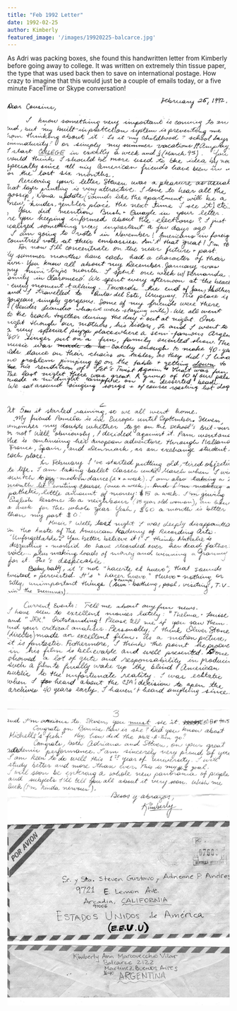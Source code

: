 ```yaml
---
title: "Feb 1992 Letter"
date: 1992-02-25
author: Kimberly
featured_image: '/images/19920225-balcarce.jpg'
---
```



As Adri was packing boxes, she found this handwritten letter from Kimberly before going away to college. It was written on extremely thin tissue paper, the type that was used back then to save on international postage. How crazy to imagine that this would just be a couple of emails today, or a five minute FaceTime or Skype conversation!

![](/images/19920225-kim1.jpg)

![](/images/19920225-kim2.jpg)

![](/images/19920225-kim3.jpg)
